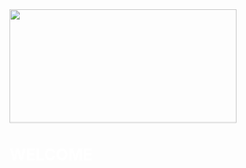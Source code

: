 


<img src="https://user-images.githubusercontent.com/113699308/197036079-83a0992d-a262-43ab-a706-c92b1143b6de.png" width="400" height="200">

 # **<font color="white">WELCOME</font>**

